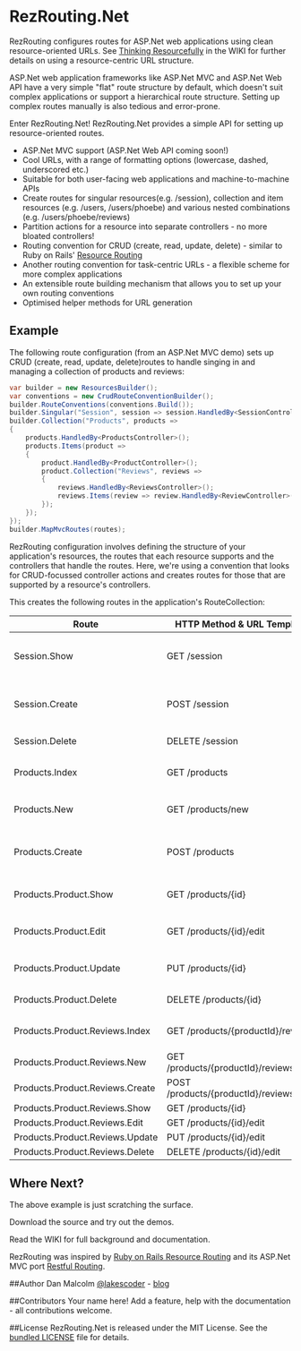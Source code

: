 # <a id="top"></a>RezRouting.Net

RezRouting configures routes for ASP.Net web applications using clean resource-oriented URLs. See [Thinking Resourcefully](#background) in the WIKI for further details on using a resource-centric URL structure.

ASP.Net web application frameworks like ASP.Net MVC and ASP.Net Web API have a very simple "flat" route structure by default, which doesn't suit complex applications or support a hierarchical route structure. Setting up complex routes manually is also tedious and error-prone. 

Enter RezRouting.Net! RezRouting.Net provides a simple API for setting up resource-oriented routes.

- ASP.Net MVC support (ASP.Net Web API coming soon!)
- Cool URLs, with a range of formatting options (lowercase, dashed, underscored etc.)
- Suitable for both user-facing web applications and machine-to-machine APIs
- Create routes for singular resources(e.g. /session), collection and item resources (e.g. /users, /users/phoebe) and various nested combinations (e.g. /users/phoebe/reviews)
- Partition actions for a resource into separate controllers - no more bloated controllers!
- Routing convention for CRUD (create, read, update, delete) - similar to Ruby on Rails' [Resource Routing](http://guides.rubyonrails.org/routing.html#resource-routing-the-rails-default)
- Another routing convention for task-centric URLs - a flexible scheme for more complex applications
- An extensible route building mechanism that allows you to set up your own routing conventions
- Optimised helper methods for URL generation


## Example
The following route configuration (from an ASP.Net MVC demo) sets up CRUD (create, read, update, delete)routes to handle singing in and managing a collection of products and reviews:

```C#
var builder = new ResourcesBuilder();
var conventions = new CrudRouteConventionBuilder();
builder.RouteConventions(conventions.Build());
builder.Singular("Session", session => session.HandledBy<SessionController>());
builder.Collection("Products", products =>
{
    products.HandledBy<ProductsController>();
    products.Items(product =>
    {
        product.HandledBy<ProductController>();
        product.Collection("Reviews", reviews =>
        {
            reviews.HandledBy<ReviewsController>();
            reviews.Items(review => review.HandledBy<ReviewController>());
        });
    });
});
builder.MapMvcRoutes(routes);
```

RezRouting configuration involves defining the structure of your application's resources, the routes that each resource supports and the controllers that handle the routes. Here, we're using a convention that looks for CRUD-focussed controller actions and creates routes for those that are supported by a resource's controllers. 

This creates the following routes in the application's RouteCollection:

|Route                           |HTTP Method & URL Template          | Action method / purpose  |
|--------------------------------|--------------------------------------|--------------------------|
|Session.Show                    |GET /session                          |SessionController.Index - Displays authentication status and sign in form if user not already logged in  |
|Session.Create                  |POST /session                         |SessionController.Create - Authenticates user (the sign in form posts to this action) |
|Session.Delete                  |DELETE /session                       |SessionController.Delete - Signs out the user |
|Products.Index                  |GET /products                         |ProductsController.Index - Display a list of products |
|Products.New                    |GET /products/new                     |ProductsController.New - Displays a form for new product details   |
|Products.Create                 |POST /products                        |ProductsController.Create - Saves a new product (new product form POSTs to this action |
|Products.Product.Show           |GET /products/{id}                    |ProductController.Show - Displays an individual product  |
|Products.Product.Edit           |GET /products/{id}/edit               |ProductController.Edit - Displays form to allow product to be edited   |
|Products.Product.Update         |PUT /products/{id}                    |ProductController.Update - Saves changes to product    |
|Products.Product.Delete         |DELETE /products/{id}            |ProductController.Delete - Deletes a product   |
|Products.Product.Reviews.Index  |GET /products/{productId}/reviews     |ReviewsController.Index - Displays all reviews for a given product |
|Products.Product.Reviews.New    |GET /products/{productId}/reviews/new |ReviewsController.New - |
|Products.Product.Reviews.Create |POST /products/{productId}/reviews    |ReviewsController.Create |
|Products.Product.Reviews.Show   |GET /products/{id}                    |ReviewController.Index  |
|Products.Product.Reviews.Edit   |GET /products/{id}/edit               |ReviewController.New    |
|Products.Product.Reviews.Update |PUT /products/{id}/edit               |ReviewController.New    |
|Products.Product.Reviews.Delete |DELETE /products/{id}/edit            |ReviewController.New    |


## Where Next?
The above example is just scratching the surface.

Download the source and try out the demos.

Read the WIKI for full background and documentation.

RezRouting was inspired by [Ruby on Rails Resource Routing](http://guides.rubyonrails.org/routing.html#resource-routing-the-rails-default) and its ASP.Net MVC port [Restful Routing](http://restfulrouting.com/). 

##<a id="author">Author</a>
Dan Malcolm [@lakescoder](http://twitter.com/lakescoder) - [blog](http://www.danmalcolm.com)

##<a id="contributors">Contributors</a>
Your name here! Add a feature, help with the documentation - all contributions welcome.

##<a id="license">License</a>
RezRouting.Net is released under the MIT License. See the [bundled LICENSE](https://github.com/MehdiK/RezRouting.Net/blob/master/LICENSE) file for details.
